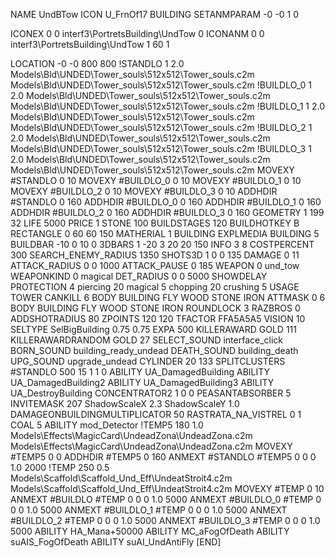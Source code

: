 NAME UndBTow
ICON U_FrnOf17
BUILDING
SETANMPARAM -0 -0 1 0

ICONEX 0 0 interf3\PortretsBuilding\UndTow 0
ICONANM 0 0 interf3\PortretsBuilding\UndTow 1 60 1

LOCATION -0 -0 800 800
!STANDLO    1 2.0 Models\Bld\UNDED\Tower_souls\512x512\Tower_souls.c2m Models\Bld\UNDED\Tower_souls\512x512\Tower_souls.c2m
!BUILDLO_0    1 2.0 Models\Bld\UNDED\Tower_souls\512x512\Tower_souls.c2m Models\Bld\UNDED\Tower_souls\512x512\Tower_souls.c2m
!BUILDLO_1    1 2.0 Models\Bld\UNDED\Tower_souls\512x512\Tower_souls.c2m Models\Bld\UNDED\Tower_souls\512x512\Tower_souls.c2m
!BUILDLO_2    1 2.0 Models\Bld\UNDED\Tower_souls\512x512\Tower_souls.c2m Models\Bld\UNDED\Tower_souls\512x512\Tower_souls.c2m
!BUILDLO_3    1 2.0 Models\Bld\UNDED\Tower_souls\512x512\Tower_souls.c2m Models\Bld\UNDED\Tower_souls\512x512\Tower_souls.c2m
MOVEXY #STANDLO   0 10
MOVEXY #BUILDLO_0 0 10
MOVEXY #BUILDLO_1 0 10
MOVEXY #BUILDLO_2 0 10
MOVEXY #BUILDLO_3 0 10
ADDHDIR #STANDLO 0 160
ADDHDIR #BUILDLO_0 0 160
ADDHDIR #BUILDLO_1 0 160
ADDHDIR #BUILDLO_2 0 160
ADDHDIR #BUILDLO_3 0 160
GEOMETRY 1 199 32
LIFE     5000
PRICE 1 STONE 100
BUILDSTAGES 120
BUILDHOTKEY		B
RECTANGLE    0 60 60 150
MATHERIAL 1 BUILDING
EXPLMEDIA BUILDING 5
BUILDBAR    -10 0 10 0
3DBARS 1 -20 3 20 20 150 
INFO 3 8
COSTPERCENT 300
SEARCH_ENEMY_RADIUS 1350
SHOTS3D      1   0 0 135
DAMAGE         0 11
ATTACK_RADIUS  0 0 1000
ATTACK_PAUSE  0 185
WEAPON 0 und_tow
WEAPONKIND 0 magical
DET_RADIUS 0 0 5000
SHOWDELAY
PROTECTION 4 piercing 20 magical 5 chopping 20 crushing 5
USAGE TOWER
CANKILL 6 BODY BUILDING FLY WOOD STONE IRON
ATTMASK 0 6 BODY BUILDING FLY WOOD STONE IRON
ROUNDLOCK 3
RAZBROS 0
ADDSHOTRADIUS 80
ZPOINTS 120 120
TFACTOR FFA5A5A5
VISION 10
SELTYPE SelBigBuilding 0.75 0.75
EXPA 500
KILLERAWARD             GOLD 111
KILLERAWARDRANDOM       GOLD 27
SELECT_SOUND interface_click
BORN_SOUND building_ready_undead
DEATH_SOUND building_death
UPG_SOUND upgrade_undead
CYLINDER 20 133
SPLITCLUSTERS #STANDLO 500 15 1 1 0
ABILITY UA_DamagedBuilding
ABILITY UA_DamagedBuilding2
ABILITY UA_DamagedBuilding3
ABILITY UA_DestroyBuilding
CONCENTRATOR2 1 0 0
PEASANTABSORBER 5
INVITEMASK 207
ShadowScaleX 2.3
ShadowScaleY 1.0
DAMAGEONBUILDINGMULTIPLICATOR 50
RASTRATA_NA_VISTREL 0 1 COAL 5
ABILITY mod_Detector
!TEMP5 180 1.0 Models\Effects\MagicCard\UndeadZona\UndeadZona.c2m Models\Effects\MagicCard\UndeadZona\UndeadZona.c2m
MOVEXY  #TEMP5 0 0
ADDHDIR #TEMP5 0 160
ANMEXT #STANDLO #TEMP5 0 0 0 1.0 2000
!TEMP 250 0.5 Models\Scaffold\Scaffold_Und_Eff\UndeatStroit4.c2m Models\Scaffold\Scaffold_Und_Eff\UndeatStroit4.c2m
MOVEXY  #TEMP 0 10
ANMEXT #BUILDLO #TEMP  0 0 0 1.0 5000
ANMEXT #BUILDLO_0 #TEMP  0 0 0 1.0 5000
ANMEXT #BUILDLO_1 #TEMP  0 0 0 1.0 5000
ANMEXT #BUILDLO_2 #TEMP  0 0 0 1.0 5000
ANMEXT #BUILDLO_3 #TEMP  0 0 0 1.0 5000
ABILITY HA_Mana+50000
ABILITY MC_aFogOfDeath
ABILITY suAIS_FogOfDeath
ABILITY suAI_UndAntiFly
[END]   
